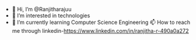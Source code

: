 - 👋 Hi, I’m @Ranjitharajuu
- 👀 I’m interested in technologies 
- 🌱 I’m currently learning Computer Science Engineering
  📫 How to reach me through linkedin-https://www.linkedin.com/in/ranjitha-r-490a0a272


